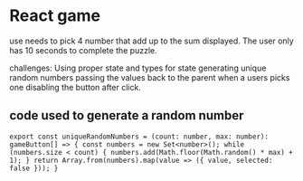 # React game

use needs to pick 4 number that add up to the sum displayed. The user only has 10 seconds to complete the puzzle.

challenges:
  Using proper state and types for state
  generating unique random numbers
  passing the values back to the parent when a users picks one
  disabling the button after click. 

## code used to generate a random number

`
export const uniqueRandomNumbers = (count: number, max: number): gameButton[] => {
  const numbers = new Set<number>();
  while (numbers.size < count) {
    numbers.add(Math.floor(Math.random() * max) + 1);
  }
  return Array.from(numbers).map(value => ({ value, selected: false }));
}
`

